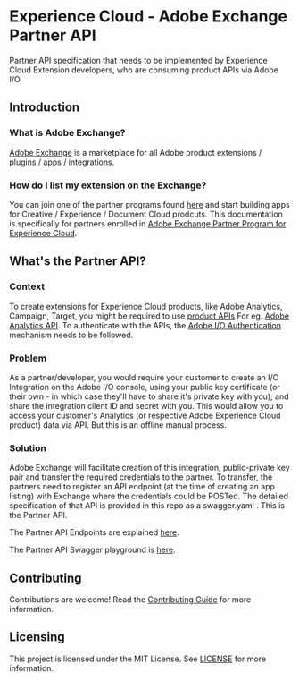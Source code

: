 # Experience Cloud - Adobe Exchange Partner API
Partner API specification that needs to be implemented by Experience Cloud Extension developers, who are consuming product APIs via Adobe I/O

## Introduction

### What is Adobe Exchange?
[Adobe Exchange](https://exchange.adobe.com) is a marketplace for all Adobe product extensions / plugins / apps / integrations.

### How do I list my extension on the Exchange?
You can join one of the partner programs found [here](https://www.adobe.com/partners.html) and start building apps for Creative / Experience / Document Cloud prodcuts. This documentation is specifically for partners enrolled in [Adobe Exchange Partner Program for Experience Cloud](https://partners.adobe.com/exchangeprogram/experiencecloud.html).

## What's the Partner API?

### Context
To create extensions for Experience Cloud products, like Adobe Analytics, Campaign, Target, you might be required to use [product APIs](https://www.adobe.io/apis.html) For eg. [Adobe Analytics API](https://www.adobe.io/apis/experiencecloud/analytics/docs.html).
To authenticate with the APIs, the [Adobe I/O Authentication](https://www.adobe.io/authentication/auth-methods.html#!AdobeDocs/adobeio-auth/master/AuthenticationOverview/AuthenticationGuide.md) mechanism needs to be followed.

### Problem
As a partner/developer, you would require your customer to create an I/O Integration on the Adobe I/O console, using your public key certificate (or their own - in which case they'll have to share it's private key with you); and share the integration client ID and secret with you.
This would allow you to access your customer's Analytics (or respective Adobe Experience Cloud product) data via API. But this is an offline manual process.

### Solution
Adobe Exchange will facilitate creation of this integration, public-private key pair and transfer the required credentials to the partner. To transfer, the partners need to register an API endpoint (at the time of creating an app listing) with Exchange where the credentials could be POSTed.
The detailed specification of that API is provided in this repo as a swagger.yaml . This is the Partner API.


The Partner API Endpoints are explained [here](https://adobeexchangeec.zendesk.com/hc/en-us/articles/360028551691-Adobe-Exchange-App-Manager-API-URLs).

The Partner API Swagger playground is [here](https://git.corp.adobe.com/pages/abhishg/OAE_PartnerAPI/).


## Contributing
Contributions are welcome! Read the [Contributing Guide](CONTRIBUTING.md) for more information.

## Licensing
This project is licensed under the MIT License. See [LICENSE](LICENSE) for more information.
